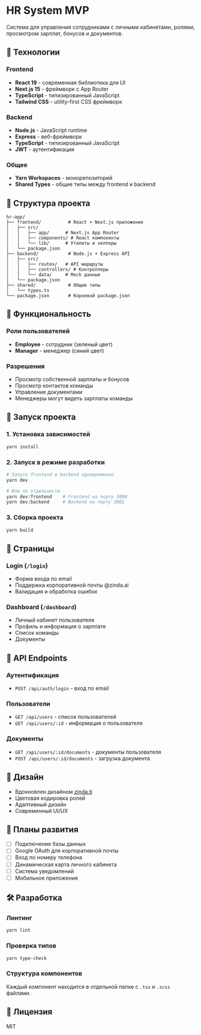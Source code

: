 # HR System MVP

Система для управления сотрудниками с личными кабинетами, ролями, просмотром зарплат, бонусов и документов.

## 🚀 Технологии

### Frontend
- **React 19** - современная библиотека для UI
- **Next.js 15** - фреймворк с App Router
- **TypeScript** - типизированный JavaScript
- **Tailwind CSS** - utility-first CSS фреймворк

### Backend
- **Node.js** - JavaScript runtime
- **Express** - веб-фреймворк
- **TypeScript** - типизированный JavaScript
- **JWT** - аутентификация

### Общее
- **Yarn Workspaces** - монорепозиторий
- **Shared Types** - общие типы между frontend и backend

## 📁 Структура проекта

```
hr-app/
├── frontend/          # React + Next.js приложение
│   ├── src/
│   │   ├── app/      # Next.js App Router
│   │   ├── components/ # React компоненты
│   │   └── lib/      # Утилиты и хелперы
│   └── package.json
├── backend/           # Node.js + Express API
│   ├── src/
│   │   ├── routes/   # API маршруты
│   │   ├── controllers/ # Контроллеры
│   │   └── data/     # Mock данные
│   └── package.json
├── shared/            # Общие типы
│   └── types.ts
└── package.json       # Корневой package.json
```

## 🎯 Функциональность

### Роли пользователей
- **Employee** - сотрудник (зеленый цвет)
- **Manager** - менеджер (синий цвет)

### Разрешения
- Просмотр собственной зарплаты и бонусов
- Просмотр контактов команды
- Управление документами
- Менеджеры могут видеть зарплаты команды

## 🚀 Запуск проекта

### 1. Установка зависимостей
```bash
yarn install
```

### 2. Запуск в режиме разработки
```bash
# Запуск frontend и backend одновременно
yarn dev

# Или по отдельности
yarn dev:frontend    # Frontend на порту 3000
yarn dev:backend     # Backend на порту 3001
```

### 3. Сборка проекта
```bash
yarn build
```

## 📱 Страницы

### Login (`/login`)
- Форма входа по email
- Поддержка корпоративной почты @zinda.ai
- Валидация и обработка ошибок

### Dashboard (`/dashboard`)
- Личный кабинет пользователя
- Профиль и информация о зарплате
- Список команды
- Документы

## 🔌 API Endpoints

### Аутентификация
- `POST /api/auth/login` - вход по email

### Пользователи
- `GET /api/users` - список пользователей
- `GET /api/users/:id` - информация о пользователе

### Документы
- `GET /api/users/:id/documents` - документы пользователя
- `POST /api/users/:id/documents` - загрузка документа

## 🎨 Дизайн

- Вдохновлен дизайном [zinda.tj](https://zinda.tj)
- Цветовая кодировка ролей
- Адаптивный дизайн
- Современный UI/UX

## 🔮 Планы развития

- [ ] Подключение базы данных
- [ ] Google OAuth для корпоративной почты
- [ ] Вход по номеру телефона
- [ ] Динамическая карта личного кабинета
- [ ] Система уведомлений
- [ ] Мобильное приложение

## 🛠️ Разработка

### Линтинг
```bash
yarn lint
```

### Проверка типов
```bash
yarn type-check
```

### Структура компонентов
Каждый компонент находится в отдельной папке с `.tsx` и `.scss` файлами.

## 📝 Лицензия

MIT

